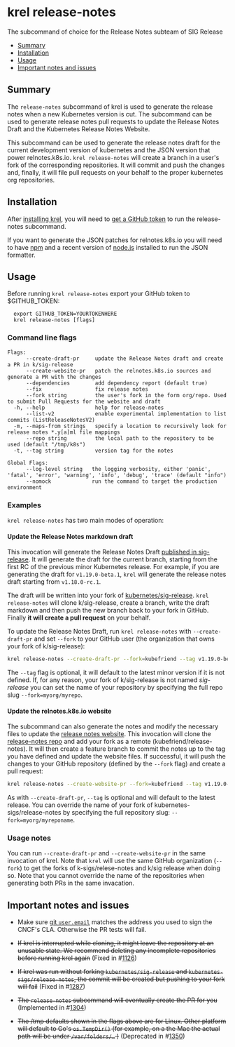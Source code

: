 # krel release-notes

The subcommand of choice for the Release Notes subteam of SIG Release

- [Summary](#summary)
- [Installation](#installation)
- [Usage](#usage)
- [Important notes and issues](#important-notes-and-issues)

## Summary

The `release-notes` subcommand of krel is used to generate the release notes
when a new Kubernetes version is cut. The subcommand can be used to generate
release notes pull requests to update the Release Notes Draft and the 
Kubernetes Release Notes Website.

This subcommand can be used to generate the release notes draft for the
current development version of kubernetes and the JSON version that power
relnotes.k8s.io. `krel release-notes` will create a branch in a user's fork of
the corresponding repositories. It will commit and push the changes and, finally,
it will file pull requests on your behalf to the proper kubernetes org repositories.

## Installation

After [installing krel](README.md#installation), you will need to [get a GitHub token](https://github.com/settings/tokens) to run the release-notes subcommand.

If you want to generate the JSON patches for relnotes.k8s.io you will need to have [npm](https://www.npmjs.com/) and a recent version of [node.js](https://nodejs.org/) installed to run the JSON formatter.

## Usage

Before running `krel release-notes` export your GitHub token to \$GITHUB_TOKEN:

```
  export GITHUB_TOKEN=YOURTOKENHERE
  krel release-notes [flags]
```

### Command line flags

```
Flags:
      --create-draft-pr     update the Release Notes draft and create a PR in k/sig-release
      --create-website-pr   patch the relnotes.k8s.io sources and generate a PR with the changes
      --dependencies        add dependency report (default true)
      --fix                 fix release notes
      --fork string         the user's fork in the form org/repo. Used to submit Pull Requests for the website and draft
  -h, --help                help for release-notes
      --list-v2             enable experimental implementation to list commits (ListReleaseNotesV2)
  -m, --maps-from strings   specify a location to recursively look for release notes *.y[a]ml file mappings
      --repo string         the local path to the repository to be used (default "/tmp/k8s")
  -t, --tag string          version tag for the notes

Global Flags:
      --log-level string   the logging verbosity, either 'panic', 'fatal', 'error', 'warning', 'info', 'debug', 'trace' (default "info")
      --nomock             run the command to target the production environment
```

### Examples

`krel release-notes` has two main modes of operation:

#### Update the Release Notes markdown draft

This invocation will generate the Release Notes Draft [published in sig-release](https://github.com/kubernetes/sig-release/blob/master/releases/release-1.19/release-notes-draft.md).
It will generate the draft for the current branch, starting from the first RC of the previous
minor Kubernetes release. For example, if you are generating the draft for `v1.19.0-beta.1`, `krel`
will generate the release notes draft starting from `v1.18.0-rc.1`.

The draft will be written into your fork of
[kubernetes/sig-release](https://github.com/kubernetes/sig-release). `krel release-notes` will
clone k/sig-release, create a branch, write the draft markdown and then push the new branch
back to your fork in GitHub. Finally __it will create a pull request__ on your behalf.

To update the Release Notes Draft, run `krel release-notes` with `--create-draft-pr` and set 
`--fork` to your GitHub user (the organization that owns your fork of k/sig-release):

```bash
krel release-notes --create-draft-pr --fork=kubefriend --tag v1.19.0-beta.1 
```

The `--tag` flag is optional, it will default to the latest minor version if it is not defined.
If, for any reason, your fork of k/sig-release is not named _sig-release_ you can set the name
of your repository by specifying the full repo slug `--fork=myorg/myrepo`.

#### Update the relnotes.k8s.io website

The subcommand can also generate the notes and modify the necessary files to update the
[release notes website](https://relnotes.k8s.io/). This invocation will clone the
[release-notes repo](https://github.com/kubernetes-sigs/release-notes) and add your fork as
a remote (kubefriend/release-notes). It will then create a feature branch to commit the notes
up to the tag you have defined and update the website files. If successful, it will push the
changes to your GitHub repository (defined by the `--fork` flag) and create a pull request:

```bash
krel release-notes --create-website-pr --fork=kubefriend --tag v1.19.0-beta.1 
```

As with `--create-draft-pr`, `--tag` is optional and will default to the latest release.
You can override the name of your fork of kubernetes-sigs/release-notes by specifying
the full repository slug: `--fork=myorg/myreponame`.

### Usage notes

You can run `--create-draft-pr` and `--create-website-pr` in the same invocation of krel.
Note that `krel` will use the same GitHub organization (`--fork`) to get the forks of
k-sigs/relese-notes and  k/sig release when doing so. Note that you cannot override the
name of the repositories when generating both PRs in the same invacation. 

## Important notes and issues

- Make sure [git `user.email`](https://help.github.com/en/github/setting-up-and-managing-your-github-user-account/setting-your-commit-email-address)
matches the address you used to sign the CNCF's CLA. Otherwise the
PR tests will fail.

- ~~If krel is interrupted while cloning, it might leave the repository at an unusable state. We recommend deleting any incomplete repositories before running krel again~~ (Fixed in #[1126](https://github.com/kubernetes/release/pull/1126))

- ~~If krel was run without forking `kubernetes/sig-release` and `kubernetes-sigs/release-notes`, the commit will be created but pushing to your fork will fail~~ (Fixed in #[1287](https://github.com/kubernetes/release/pull/1287))

- ~~The `release-notes` subcommand will eventually create the PR for you~~ (Implemented in #[1304](https://github.com/kubernetes/release/pull/1304))

- ~~The /tmp defaults shown in the flags above are for Linux. Other platform will
default to Go's `os.TempDir()` (for example, on a the Mac the actual path will be
under `/var/folders/…` )~~ (Deprecated in #[1350](https://github.com/kubernetes/release/pull/1350))

